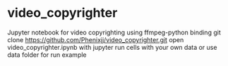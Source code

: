 # video_copyrighter
Jupyter notebook for video copyrighting using ffmpeg-python binding
git clone https://github.com/Phenixjj/video_copyrighter.git
open video_copyrighter.ipynb with jupyter
run cells with your own data or use data folder for run example
